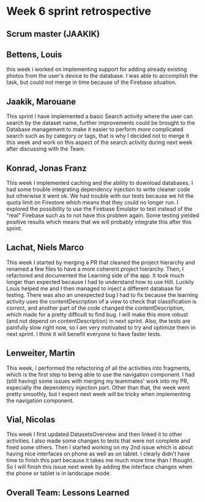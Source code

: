 # Week 6 sprint retrospective

## Scrum master (JAAKIK)

## Bettens, Louis
 this week  i worked on implementing support for adding already existing photos from the user's device to the database. I was able to accomplish the task, but could not merge in time because of the Firebase situation.
## Jaakik, Marouane
This sprint I have implemented a basic Search activity where the user can search by the dataset name, further improvements could be brought to the Database management to make it easier to perform more complicated search such as by category or tags, that is why I decided not to merge it this week and work on this aspect of the search activity during next week after discussing with the Team. 

## Konrad, Jonas Franz
This week I implemented caching and the ability to download databases. I had some trouble integrating dependency injection to write cleaner code but otherwise it went ok. We had trouble with our tests because we hit the quota limit on Firestore which means that they could no longer run. I explored the possibility to use the Firebase Emulator to test instead of the "real" Firebase such as to not have this problem again. Some testing yielded positive results which means that we will probably integrate this after this sprint.

## Lachat, Niels Marco
This week I started by merging a PR that cleaned the project hierarchy and renamed a few files to have a more coherent project hierarchy.
Then, I refactored and documented the Learning side of the app. It took much longer than expected because I had to understand how to use Hilt. Luckily Louis helped me and I then managed to inject a different database for testing. There was also an unexpected bug I had to fix because the learning activity uses the contentDescription of a view to check that classification is correct, and another part of the code changed the contentDescription, which made for a pretty difficult to find bug. I will make this more robust (and not depend on contentDescription) in next sprint. Also, the tests are painfully slow right now, so I am very motivated to try and optimize them in next sprint. I think it will benefit everyone to have faster tests.

## Lenweiter, Martin
This week, I performed the refactoring of all the activities into fragments, which is the first step to being able to use the navigation component. I had (still having) some issues with merging my teammates' work into my PR, especially the dependency injection part. Other than that, the week went pretty smoothly, but I expect next week will be tricky when implementing the navigation component.

## Vial, Nicolas
This week I first updated DatasetsOverview and then linked it to other activities. I also made some changes to tests that were not complete and fixed some others. Then I started working on my 2nd issue which is about having nice interfaces on phone as well as on tablet. I clearly didn't have time to finish this part because it takes me much more time than I thought. So I will finish this issue next week by adding the interface changes when the phone or tablet is in landscape mode.
## Overall Team: Lessons Learned
